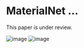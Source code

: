 # MaterialNet ...

This paper is under review.

![image](https://user-images.githubusercontent.com/96943196/157473069-7ebfac18-daea-4b48-957e-9076762b63b7.png)
![image](https://user-images.githubusercontent.com/96943196/157469787-4836a10a-0859-48bd-8772-92fe570bb54a.png)

